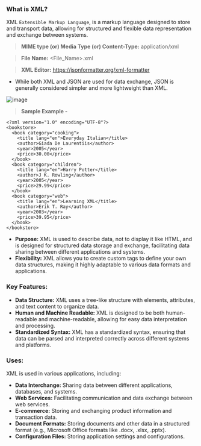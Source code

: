 ### What is XML?

 XML `Extensible Markup Language`, is a markup language designed to store and transport data, allowing for structured and flexible data representation and exchange between systems. 

> **MIME type (or) Media Type (or) Content-Type:** application/xml

> **File Name:** <File_Name>.xml

> **XML Editor:** https://jsonformatter.org/xml-formatter

- While both XML and JSON are used for data exchange, JSON is generally considered simpler and more lightweight than XML.

![image](https://github.com/user-attachments/assets/5f27a34a-5990-48d7-9942-462be0a63ad4)

> **Sample Example -**

```
<?xml version="1.0" encoding="UTF-8"?>
<bookstore>
  <book category="cooking">
    <title lang="en">Everyday Italian</title>
    <author>Giada De Laurentiis</author>
    <year>2005</year>
    <price>30.00</price>
  </book>
  <book category="children">
    <title lang="en">Harry Potter</title>
    <author>J K. Rowling</author>
    <year>2005</year>
    <price>29.99</price>
  </book>
  <book category="web">
    <title lang="en">Learning XML</title>
    <author>Erik T. Ray</author>
    <year>2003</year>
    <price>39.95</price>
  </book>
</bookstore>
```

- **Purpose:** XML is used to describe data, not to display it like HTML, and is designed for structured data storage and exchange, facilitating data sharing between different applications and systems.
- **Flexibility:** XML allows you to create custom tags to define your own data structures, making it highly adaptable to various data formats and applications. 

### Key Features:

- **Data Structure:** XML uses a tree-like structure with elements, attributes, and text content to organize data.
- **Human and Machine Readable:** XML is designed to be both human-readable and machine-readable, allowing for easy data interpretation and processing.
- **Standardized Syntax:** XML has a standardized syntax, ensuring that data can be parsed and interpreted correctly across different systems and platforms.
   
### Uses:

XML is used in various applications, including:

- **Data Interchange:** Sharing data between different applications, databases, and systems.
- **Web Services:** Facilitating communication and data exchange between web services.
- **E-commerce:** Storing and exchanging product information and transaction data.
- **Document Formats:** Storing documents and other data in a structured format (e.g., Microsoft Office formats like .docx, .xlsx, .pptx).
- **Configuration Files:** Storing application settings and configurations. 
